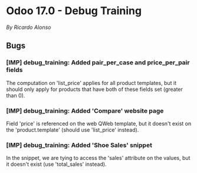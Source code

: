 # Odoo 17.0 - Debug Training
*By Ricardo Alonso*
## Bugs
### [IMP] debug_training: Added pair_per_case and price_per_pair fields
The computation on 'list_price' applies for all product templates, but it should only apply for products that have both of these fields set (greater than 0).
### [IMP] debug_training: Added 'Compare' website page
Field 'price' is referenced on the web QWeb template, but it doesn't exist on the 'product.template' (should use 'list_price' instead).
### [IMP] debug_training: Added 'Shoe Sales' snippet
In the snippet, we are tying to access the 'sales' attribute on the values, but it doesn't exist (use 'total_sales' instead).
